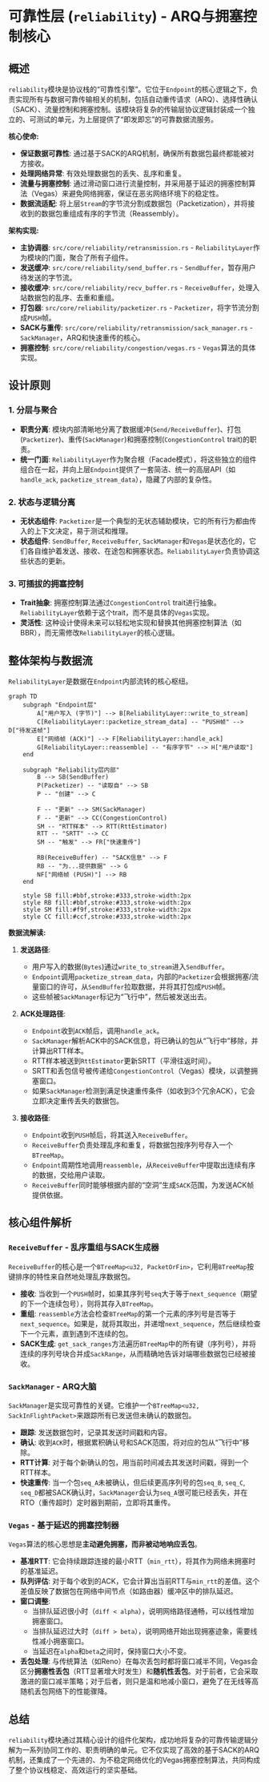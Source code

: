 # 可靠性层 (`reliability`) - ARQ与拥塞控制核心

## 概述

`reliability`模块是协议栈的“可靠性引擎”。它位于`Endpoint`的核心逻辑之下，负责实现所有与数据可靠传输相关的机制，包括自动重传请求（ARQ）、选择性确认（SACK）、流量控制和拥塞控制。该模块将复杂的传输层协议逻辑封装成一个独立的、可测试的单元，为上层提供了“即发即忘”的可靠数据流服务。

**核心使命:**
- **保证数据可靠性**: 通过基于SACK的ARQ机制，确保所有数据包最终都能被对方接收。
- **处理网络异常**: 有效处理数据包的丢失、乱序和重复。
- **流量与拥塞控制**: 通过滑动窗口进行流量控制，并采用基于延迟的拥塞控制算法（Vegas）来避免网络拥塞，保证在恶劣网络环境下的稳定性。
- **数据流适配**: 将上层`Stream`的字节流分割成数据包（Packetization），并将接收到的数据包重组成有序的字节流（Reassembly）。

**架构实现:**
- **主协调器**: `src/core/reliability/retransmission.rs` - `ReliabilityLayer`作为模块的门面，聚合了所有子组件。
- **发送缓冲**: `src/core/reliability/send_buffer.rs` - `SendBuffer`，暂存用户待发送的字节流。
- **接收缓冲**: `src/core/reliability/recv_buffer.rs` - `ReceiveBuffer`，处理入站数据包的乱序、去重和重组。
- **打包器**: `src/core/reliability/packetizer.rs` - `Packetizer`，将字节流分割成`PUSH`帧。
- **SACK与重传**: `src/core/reliability/retransmission/sack_manager.rs` - `SackManager`，ARQ和快速重传的核心。
- **拥塞控制**: `src/core/reliability/congestion/vegas.rs` - `Vegas`算法的具体实现。

## 设计原则

### 1. 分层与聚合
- **职责分离**: 模块内部清晰地分离了数据缓冲(`Send/ReceiveBuffer`)、打包(`Packetizer`)、重传(`SackManager`)和拥塞控制(`CongestionControl` trait)的职责。
- **统一门面**: `ReliabilityLayer`作为聚合根（Facade模式），将这些独立的组件组合在一起，并向上层`Endpoint`提供了一套简洁、统一的高层API（如`handle_ack`, `packetize_stream_data`），隐藏了内部的复杂性。

### 2. 状态与逻辑分离
- **无状态组件**: `Packetizer`是一个典型的无状态辅助模块，它的所有行为都由传入的上下文决定，易于测试和推理。
- **状态组件**: `SendBuffer`, `ReceiveBuffer`, `SackManager`和`Vegas`是状态化的，它们各自维护着发送、接收、在途包和拥塞状态。`ReliabilityLayer`负责协调这些状态的更新。

### 3. 可插拔的拥塞控制
- **Trait抽象**: 拥塞控制算法通过`CongestionControl` trait进行抽象。`ReliabilityLayer`依赖于这个trait，而不是具体的`Vegas`实现。
- **灵活性**: 这种设计使得未来可以轻松地实现和替换其他拥塞控制算法（如BBR），而无需修改`ReliabilityLayer`的核心逻辑。

## 整体架构与数据流

`ReliabilityLayer`是数据在`Endpoint`内部流转的核心枢纽。

```mermaid
graph TD
    subgraph "Endpoint层"
        A["用户写入 (字节)"] --> B[ReliabilityLayer::write_to_stream]
        C[ReliabilityLayer::packetize_stream_data] -- "PUSH帧" --> D["待发送帧"]
        E["网络帧 (ACK)"] --> F[ReliabilityLayer::handle_ack]
        G[ReliabilityLayer::reassemble] -- "有序字节" --> H["用户读取"]
    end

    subgraph "Reliability层内部"
        B --> SB(SendBuffer)
        P(Packetizer) -- "读取自" --> SB
        P -- "创建" --> C
        
        F -- "更新" --> SM(SackManager)
        F -- "更新" --> CC(CongestionControl)
        SM -- "RTT样本" --> RTT(RttEstimator)
        RTT -- "SRTT" --> CC
        SM -- "触发" --> FR["快速重传"]
        
        RB(ReceiveBuffer) -- "SACK信息" --> F
        RB -- "为...提供数据" --> G
        NF["网络帧 (PUSH)"] --> RB
    end
    
    style SB fill:#bbf,stroke:#333,stroke-width:2px
    style RB fill:#bbf,stroke:#333,stroke-width:2px
    style SM fill:#f9f,stroke:#333,stroke-width:2px
    style CC fill:#ccf,stroke:#333,stroke-width:2px
```
**数据流解读:**
1.  **发送路径**:
    - 用户写入的数据(`Bytes`)通过`write_to_stream`进入`SendBuffer`。
    - `Endpoint`调用`packetize_stream_data`，内部的`Packetizer`会根据拥塞/流量窗口的许可，从`SendBuffer`拉取数据，并将其打包成`PUSH`帧。
    - 这些帧被`SackManager`标记为“飞行中”，然后被发送出去。

2.  **ACK处理路径**:
    - `Endpoint`收到`ACK`帧后，调用`handle_ack`。
    - `SackManager`解析ACK中的SACK信息，将已确认的包从“飞行中”移除，并计算出RTT样本。
    - RTT样本被送到`RttEstimator`更新SRTT（平滑往返时间）。
    - SRTT和丢包信号被传递给`CongestionControl`（Vegas）模块，以调整拥塞窗口。
    - 如果`SackManager`检测到满足快速重传条件（如收到3个冗余ACK），它会立即决定重传丢失的数据包。

3.  **接收路径**:
    - `Endpoint`收到`PUSH`帧后，将其送入`ReceiveBuffer`。
    - `ReceiveBuffer`负责处理乱序和重复，将数据包按序列号存入一个`BTreeMap`。
    - `Endpoint`周期性地调用`reassemble`，从`ReceiveBuffer`中提取出连续有序的数据，交给用户读取。
    - `ReceiveBuffer`同时能够根据内部的“空洞”生成`SACK`范围，为发送ACK帧提供依据。

## 核心组件解析

### `ReceiveBuffer` - 乱序重组与SACK生成器

`ReceiveBuffer`的核心是一个`BTreeMap<u32, PacketOrFin>`，它利用`BTreeMap`按键排序的特性来自然地处理乱序数据包。
- **接收**: 当收到一个`PUSH`帧时，如果其序列号`seq`大于等于`next_sequence`（期望的下一个连续包号），则将其存入`BTreeMap`。
- **重组**: `reassemble`方法会检查`BTreeMap`的第一个元素的序列号是否等于`next_sequence`。如果是，就将其取出，并递增`next_sequence`，然后继续检查下一个元素，直到遇到不连续的包。
- **SACK生成**: `get_sack_ranges`方法遍历`BTreeMap`中的所有键（序列号），并将连续的序列号块合并成`SackRange`，从而精确地告诉对端哪些数据包已经被接收。

### `SackManager` - ARQ大脑

`SackManager`是实现可靠性的关键。它维护一个`BTreeMap<u32, SackInFlightPacket>`来跟踪所有已发送但未确认的数据包。
- **跟踪**: 发送数据包时，记录其发送时间戳和内容。
- **确认**: 收到`ACK`时，根据累积确认号和SACK范围，将对应的包从“飞行中”移除。
- **RTT计算**: 对于每个新确认的包，用当前时间减去其发送时间戳，得到一个RTT样本。
- **快速重传**: 当一个包`seq_A`未被确认，但后续更高序列号的包`seq_B`, `seq_C`, `seq_D`都被SACK确认时，`SackManager`会认为`seq_A`很可能已经丢失，并在RTO（重传超时）定时器到期前，立即将其重传。

### `Vegas` - 基于延迟的拥塞控制器

`Vegas`算法的核心思想是**主动避免拥塞，而非被动地响应丢包**。
- **基准RTT**: 它会持续跟踪连接的最小RTT（`min_rtt`），将其作为网络未拥塞时的基准延迟。
- **队列评估**: 对于每个收到的ACK，它会计算出当前RTT与`min_rtt`的差值。这个差值反映了数据包在网络中间节点（如路由器）缓冲区中的排队延迟。
- **窗口调整**:
    - 当排队延迟很小时（`diff < alpha`），说明网络路径通畅，可以线性增加拥塞窗口。
    - 当排队延迟过大时（`diff > beta`），说明网络开始出现拥塞迹象，需要线性减小拥塞窗口。
    - 当延迟在`alpha`和`beta`之间时，保持窗口大小不变。
- **丢包处理**: 与传统算法（如Reno）在每次丢包时都将窗口减半不同，Vegas会区分**拥塞性丢包**（RTT显著增大时发生）和**随机性丢包**。对于前者，它会采取激进的窗口减半策略；对于后者，则只是温和地减小窗口，避免了在无线等高随机丢包网络下的性能骤降。

## 总结

`reliability`模块通过其精心设计的组件化架构，成功地将复杂的可靠传输逻辑分解为一系列协同工作的、职责明确的单元。它不仅实现了高效的基于SACK的ARQ机制，还集成了一个先进的、为不稳定网络优化的Vegas拥塞控制算法，共同构成了整个协议栈稳定、高效运行的坚实基础。
